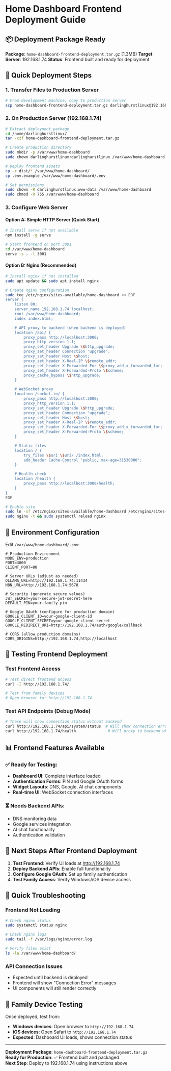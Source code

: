 # Home Dashboard Frontend Deployment Guide

## 📦 Deployment Package Ready

**Package**: `home-dashboard-frontend-deployment.tar.gz` (1.3MB)
**Target Server**: 192.168.1.74
**Status**: Frontend built and ready for deployment

## 🚀 Quick Deployment Steps

### 1. Transfer Files to Production Server

```bash
# From development machine, copy to production server
scp home-dashboard-frontend-deployment.tar.gz darlinghurstlinux@192.168.1.74:/home/darlinghurstlinux/
```

### 2. On Production Server (192.168.1.74)

```bash
# Extract deployment package
cd /home/darlinghurstlinux/
tar -xzf home-dashboard-frontend-deployment.tar.gz

# Create production directory
sudo mkdir -p /var/www/home-dashboard
sudo chown darlinghurstlinux:darlinghurstlinux /var/www/home-dashboard

# Deploy frontend assets
cp -r dist/* /var/www/home-dashboard/
cp .env.example /var/www/home-dashboard/.env

# Set permissions
sudo chown -R darlinghurstlinux:www-data /var/www/home-dashboard
sudo chmod -R 755 /var/www/home-dashboard
```

### 3. Configure Web Server

#### Option A: Simple HTTP Server (Quick Start)
```bash
# Install serve if not available
npm install -g serve

# Start frontend on port 3001
cd /var/www/home-dashboard
serve -s . -l 3001
```

#### Option B: Nginx (Recommended)
```bash
# Install nginx if not installed
sudo apt update && sudo apt install nginx

# Create nginx configuration
sudo tee /etc/nginx/sites-available/home-dashboard << EOF
server {
    listen 80;
    server_name 192.168.1.74 localhost;
    root /var/www/home-dashboard;
    index index.html;

    # API proxy to backend (when backend is deployed)
    location /api/ {
        proxy_pass http://localhost:3000;
        proxy_http_version 1.1;
        proxy_set_header Upgrade \$http_upgrade;
        proxy_set_header Connection 'upgrade';
        proxy_set_header Host \$host;
        proxy_set_header X-Real-IP \$remote_addr;
        proxy_set_header X-Forwarded-For \$proxy_add_x_forwarded_for;
        proxy_set_header X-Forwarded-Proto \$scheme;
        proxy_cache_bypass \$http_upgrade;
    }

    # WebSocket proxy
    location /socket.io/ {
        proxy_pass http://localhost:3000;
        proxy_http_version 1.1;
        proxy_set_header Upgrade \$http_upgrade;
        proxy_set_header Connection "upgrade";
        proxy_set_header Host \$host;
        proxy_set_header X-Real-IP \$remote_addr;
        proxy_set_header X-Forwarded-For \$proxy_add_x_forwarded_for;
        proxy_set_header X-Forwarded-Proto \$scheme;
    }

    # Static files
    location / {
        try_files \$uri \$uri/ /index.html;
        add_header Cache-Control "public, max-age=31536000";
    }

    # Health check
    location /health {
        proxy_pass http://localhost:3000/health;
    }
}
EOF

# Enable site
sudo ln -sf /etc/nginx/sites-available/home-dashboard /etc/nginx/sites-enabled/
sudo nginx -t && sudo systemctl reload nginx
```

## 🔧 Environment Configuration

Edit `/var/www/home-dashboard/.env`:

```env
# Production Environment
NODE_ENV=production
PORT=3000
CLIENT_PORT=80

# Server URLs (adjust as needed)
OLLAMA_URL=http://192.168.1.74:11434
N8N_URL=http://192.168.1.74:5678

# Security (generate secure values)
JWT_SECRET=your-secure-jwt-secret-here
DEFAULT_PIN=your-family-pin

# Google OAuth (configure for production domain)
GOOGLE_CLIENT_ID=your-google-client-id
GOOGLE_CLIENT_SECRET=your-google-client-secret
GOOGLE_REDIRECT_URI=http://192.168.1.74/auth/google/callback

# CORS (allow production domains)
CORS_ORIGINS=http://192.168.1.74,http://localhost
```

## 🧪 Testing Frontend Deployment

### Test Frontend Access
```bash
# Test direct frontend access
curl -I http://192.168.1.74/

# Test from family devices
# Open browser to: http://192.168.1.74
```

### Test API Endpoints (Debug Mode)
```bash
# These will show connection status without backend
curl http://192.168.1.74/api/system/status  # Will show connection error (expected)
curl http://192.168.1.74/health              # Will proxy to backend when ready
```

## 📊 Frontend Features Available

### ✅ Ready for Testing:
- **Dashboard UI**: Complete interface loaded
- **Authentication Forms**: PIN and Google OAuth forms
- **Widget Layouts**: DNS, Google, AI chat components
- **Real-time UI**: WebSocket connection interfaces

### ⏳ Needs Backend APIs:
- DNS monitoring data
- Google services integration  
- AI chat functionality
- Authentication validation

## 🔗 Next Steps After Frontend Deployment

1. **Test Frontend**: Verify UI loads at http://192.168.1.74
2. **Deploy Backend APIs**: Enable full functionality
3. **Configure Google OAuth**: Set up family authentication
4. **Test Family Access**: Verify Windows/iOS device access

## 🚨 Quick Troubleshooting

### Frontend Not Loading
```bash
# Check nginx status
sudo systemctl status nginx

# Check nginx logs
sudo tail -f /var/logs/nginx/error.log

# Verify files exist
ls -la /var/www/home-dashboard/
```

### API Connection Issues
- Expected until backend is deployed
- Frontend will show "Connection Error" messages
- UI components will still render correctly

## 📱 Family Device Testing

Once deployed, test from:
- **Windows devices**: Open browser to `http://192.168.1.74`  
- **iOS devices**: Open Safari to `http://192.168.1.74`
- **Expected**: Dashboard UI loads, shows connection status

---

**Deployment Package**: `home-dashboard-frontend-deployment.tar.gz`  
**Ready for Production**: ✅ Frontend built and packaged  
**Next Step**: Deploy to 192.168.1.74 using instructions above